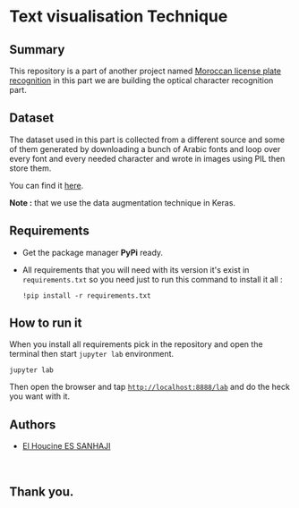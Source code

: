 # Text visualisation Technique


## Summary

This repository is a part of another project named [Moroccan license plate recognition](https://github.com/essanhaji/moroccan-license-plate-recognition) in this part we are building the optical character recognition part.

## Dataset

The dataset used in this part is collected from a different source and some of them generated by downloading a bunch of Arabic fonts and loop over every font and every needed character and wrote in images using PIL then store them.

You can find it [here](dataset.rar).

**Note :** that we use the data augmentation technique in Keras.

## Requirements

- Get the package manager **PyPi** ready.
- All requirements that you will need with its version it's exist in `requirements.txt` so you need just to run this command to install it all :

   ```
   !pip install -r requirements.txt
   ```

## How to run it

When you install all requirements pick in the repository and open the terminal then start ``jupyter lab`` environment.

   ```
   jupyter lab
   ```

Then open the browser and tap [``http://localhost:8888/lab``](http://localhost:8888/lab) and do the heck you want with it.


## Authors

* [El Houcine ES SANHAJI](https://www.linkedin.com/in/essanhaji/)

<br>

## Thank you.